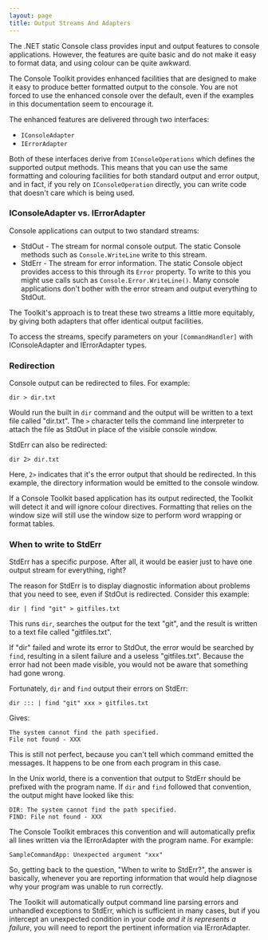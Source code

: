 ```yaml
---
layout: page
title: Output Streams And Adapters
---
```


The .NET static Console class provides input and output features to console applications. However, the features are quite basic and do not make it easy to format data, and using colour can be quite awkward.

The Console Toolkit provides enhanced facilities that are designed to make it easy to produce better formatted output to the console. You are not forced to use the enhanced console over the default, even if the examples in this documentation seem to encourage it.

The enhanced features are delivered through two interfaces:

* ```IConsoleAdapter```
* ```IErrorAdapter```

Both of these interfaces derive from ```IConsoleOperations``` which defines the supported output methods. This means that you can use the same formatting and colouring facilities for both standard output and error output, and in fact, if you rely on ```IConsoleOperation``` directly, you can write code that doesn't care which is being used.

### IConsoleAdapter vs. IErrorAdapter
Console applications can output to two standard streams:

* StdOut - The stream for normal console output. The static Console methods such as ```Console.WriteLine``` write to this stream.
* StdErr - The stream for error information. The static Console object provides access to this through its ```Error``` property. To write to this you might use calls such as ```Console.Error.WriteLine()```. Many console applications don't bother with the error stream and output everything to StdOut.

The Toolkit's approach is to treat these two streams a little more equitably, by giving both adapters that offer identical output facilities.

To access the streams, specify parameters on your ```[CommandHandler]``` with IConsoleAdapter and IErrorAdapter types.

### Redirection
Console output can be redirected to files. For example:

```dir > dir.txt```

Would run the built in ```dir``` command and the output will be written to a text file called "dir.txt". The ```>``` character tells the command line interpreter to attach the file as StdOut in place of the visible console window.

StdErr can also be redirected:

```dir 2> dir.txt```

Here, ```2>``` indicates that it's the error output that should be redirected. In this example, the directory information would be emitted to the console window.

If a Console Toolkit based application has its output redirected, the Toolkit will detect it and will ignore colour directives. Formatting that relies on the window size will still use the window size to perform word wrapping or format tables.

### When to write to StdErr
StdErr has a specific purpose. After all, it would be easier just to have one output stream for everything, right?

The reason for StdErr is to display diagnostic information about problems that you need to see, even if StdOut is redirected. Consider this example:

```dir | find "git" > gitfiles.txt```

This runs ```dir```, searches the output for the text "git", and the result is written to a text file called "gitfiles.txt".

If "dir" failed and wrote its error to StdOut, the error would be searched by ```find```, resulting in a silent failure and a useless "gitfiles.txt". Because the error had not been made visible, you would not be aware that something had gone wrong.

Fortunately, ```dir``` and ```find``` output their errors on StdErr:

```dir ::: | find "git" xxx > gitfiles.txt```

Gives:

	The system cannot find the path specified.
	File not found - XXX

This is still not perfect, because you can't tell which command emitted the messages. It happens to be one from each program in this case.

In the Unix world, there is a convention that output to StdErr should be prefixed with the program name. If ```dir``` and ```find``` followed that convention, the output might have looked like this:

	DIR: The system cannot find the path specified.
	FIND: File not found - XXX

The Console Toolkit embraces this convention and will automatically prefix all lines written via the IErrorAdapter with the program name. For example:

```SampleCommandApp: Unexpected argument "xxx"```

So, getting back to the question, "When to write to StdErr?", the answer is basically, whenever you are reporting information that would help diagnose why your program was unable to run correctly.

The Toolkit will automatically output command line parsing errors and unhandled exceptions to StdErr, which is sufficient in many cases, but if you intercept an unexpected condition in your code *and it is represents a failure*, you will need to report the pertinent information via IErrorAdapter.
